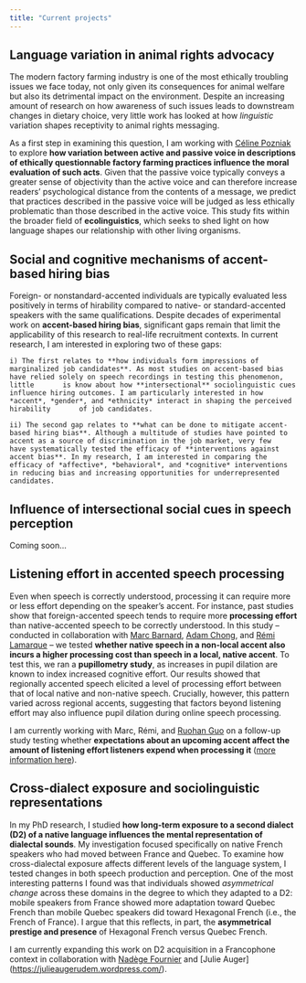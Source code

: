 ```yaml
---
title: "Current projects"
---
```


## Language variation in animal rights advocacy

The modern factory farming industry is one of the most ethically troubling issues we face today, not only given its consequences for animal welfare but also its detrimental impact on the environment. Despite an increasing amount of research on how awareness of such issues leads to downstream changes in dietary choice, very little work has looked at how *linguistic* variation shapes receptivity to animal rights messaging.

As a first step in examining this question, I am working with [Céline Pozniak](https://cpozniak.github.io/) to explore **how variation between active and passive voice in descriptions of ethically questionnable factory farming practices influence the moral evaluation of such acts**. Given that the passive voice typically conveys a greater sense of objectivity than the active voice and can therefore increase readers’ psychological distance from the contents of a message, we predict that practices described in the passive voice will be judged as less ethically problematic than those described in the active voice. This study fits within the broader field of **ecolinguistics**, which seeks to shed light on how language shapes our relationship with other living organisms.         

## Social and cognitive mechanisms of accent-based hiring bias

Foreign- or nonstandard-accented individuals are typically evaluated less positively in terms of hirability compared to native- or standard-accented speakers with the same qualifications. Despite decades of experimental work on **accent-based hiring bias**, significant gaps remain that limit the applicability of this research to real-life recruitment contexts. In current research, I am interested in exploring two of these gaps:

	i) The first relates to **how individuals form impressions of marginalized job candidates**. As most studies on accent-based bias have relied solely on speech recordings in testing this phenomenon, little 	   is know about how **intersectional** sociolinguistic cues influence hiring outcomes. I am particularly interested in how *accent*, *gender*, and *ethnicity* interact in shaping the perceived hirability 	   of job candidates.

	ii) The second gap relates to **what can be done to mitigate accent-based hiring bias**. Although a multitude of studies have pointed to accent as a source of discrimination in the job market, very few 	    have systematically tested the efficacy of **interventions against accent bias**. In my research, I am interested in comparing the efficacy of *affective*, *behavioral*, and *cognitive* interventions 	    in reducing bias and increasing opportunities for underrepresented candidates.     

## Influence of intersectional social cues in speech perception 

Coming soon…

## Listening effort in accented speech processing

Even when speech is correctly understood, processing it can require more or less effort depending on the speaker’s accent. For instance, past studies show that foreign-accented speech tends to require more **processing effort** than native-accented speech to be correctly understood. In this study – conducted in collaboration with [Marc Barnard](https://www.marcbarnard.co.uk/), [Adam Chong](https://www.adamjchong.com/), and [Rémi Lamarque](https://www.qmul.ac.uk/sllf/linguistics/people/academic/profiles/lamarque.html) – we tested **whether native speech in a non-local accent also incurs a higher processing cost than speech in a local, native accent**. To test this, we ran a **pupillometry study**, as increases in pupil dilation are known to index increased cognitive effort. Our results showed that regionally accented speech elicited a level of processing effort between that of local native and non-native speech. Crucially, however, this pattern varied across regional accents, suggesting that factors beyond listening effort may also influence pupil dilation during online speech processing.

I am currently working with Marc, Rémi, and [Ruohan Guo](https://profiles.ucl.ac.uk/90633-ruohan-guo) on a follow-up study testing whether **expectations about an upcoming accent affect the amount of listening effort listeners expend when processing it** ([more information here](https://doi.org/10.17605/OSF.IO/WYZDU)).
       

## Cross-dialect exposure and sociolinguistic representations 

In my PhD research, I studied **how long-term exposure to a second dialect (D2) of a native language influences the mental representation of dialectal sounds**. My investigation focused specifically on native French speakers who had moved between France and Quebec. To examine how cross-dialectal exposure affects different levels of the language system, I tested changes in both speech production and perception. One of the most interesting patterns I found was that individuals showed *asymmetrical change* across these domains in the degree to which they adapted to a D2: mobile speakers from France showed more adaptation toward Quebec French than mobile Quebec speakers did toward Hexagonal French (i.e., the French of France). I argue that this reflects, in part, the **asymmetrical prestige and presence** of Hexagonal French versus Quebec French.

I am currently expanding this work on D2 acquisition in a Francophone context in collaboration with [Nadège Fournier](https://www.researchgate.net/profile/Nadege-Fournier-2) and [Julie Auger] (https://julieaugerudem.wordpress.com/).